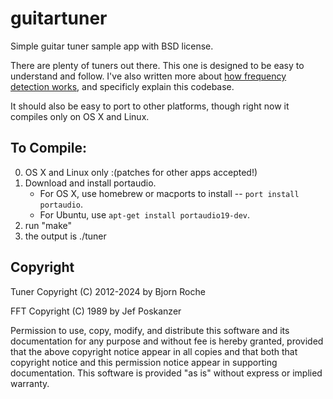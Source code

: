 guitartuner
===========

Simple guitar tuner sample app with BSD license.

There are plenty of tuners out there. This one is designed to be easy to understand and follow. I've also written more about [how frequency detection works](https://bjorg.bjornroche.com/audio/2024/11/17/frequency-tracking-fft.html), and specificly explain this codebase.

It should also be easy to port to other platforms, though right now it compiles only on OS X and Linux.

To Compile:
-----------

0. OS X and Linux only :(patches for other apps accepted!)
1. Download and install portaudio.
   - For OS X, use homebrew or macports to install -- `port install portaudio`.
   - For Ubuntu, use `apt-get install portaudio19-dev`.
2. run "make"
3. the output is ./tuner

Copyright
---------

Tuner Copyright (C) 2012-2024 by Bjorn Roche

FFT Copyright (C) 1989 by Jef Poskanzer

Permission to use, copy, modify, and distribute this software and its documentation for any purpose and without fee is hereby granted, provided that the above copyright notice appear in all copies and that both that copyright notice and this permission notice appear in supporting documentation. This software is provided "as is" without express or implied warranty.
